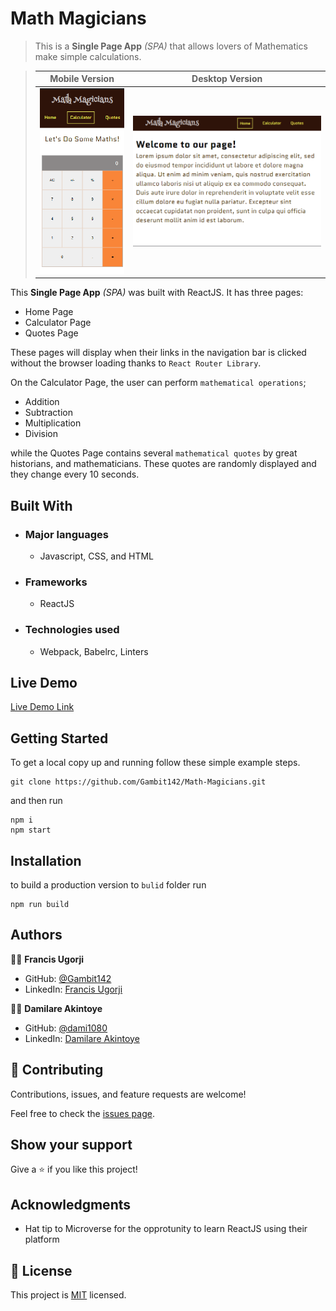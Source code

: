 # Math Magicians

> This is a **Single Page App** _(SPA)_ that allows lovers of Mathematics make simple calculations.

> |Mobile Version|Desktop Version|
> |--------------|---------------|
> |![screenshot](Mobile-Version.png)|![screenshot2](Desktop-Version.png)|

This **Single Page App** _(SPA)_  was built with ReactJS. It has three pages:
- Home Page
- Calculator Page
- Quotes Page

These pages will display when their links in the navigation bar is clicked without the browser loading thanks to `React Router Library`.

On the Calculator Page, the user can perform `mathematical operations`;
- Addition
- Subtraction
- Multiplication
- Division

while the Quotes Page contains several `mathematical quotes` by great historians, and mathematicians. These quotes are randomly displayed and they change every 10 seconds.


## Built With

- ### Major languages
  - Javascript, CSS, and HTML
- ### Frameworks
  - ReactJS
- ### Technologies used
  - Webpack, Babelrc, Linters

## Live Demo

[Live Demo Link](https://gambit142.github.io/Math-Magicians/)


## Getting Started

To get a local copy up and running follow these simple example steps.

```
git clone https://github.com/Gambit142/Math-Magicians.git
```

and then run

```
npm i
npm start
```

## Installation

to build a production version to `bulid` folder run

```
npm run build
```

## Authors

👨🏿 **Francis Ugorji**

- GitHub: [@Gambit142](https://github.com/Gambit142)
- LinkedIn: [Francis Ugorji](https://www.linkedin.com/in/francis-ugorji-a567b7168/)

👨🏿 **Damilare Akintoye**

- GitHub: [@dami1080](https://github.com/dami1080)
- LinkedIn: [Damilare Akintoye](https://www.linkedin.com/in/damilare-akintoye-7b2248174/)


## 🤝 Contributing

Contributions, issues, and feature requests are welcome!

Feel free to check the [issues page](https://github.com/Gambit142/Math-Magicians/issues).

## Show your support

Give a ⭐️ if you like this project!

## Acknowledgments

- Hat tip to Microverse for the opprotunity to learn ReactJS using their platform

## 📝 License

This project is [MIT](./MIT.md) licensed.
